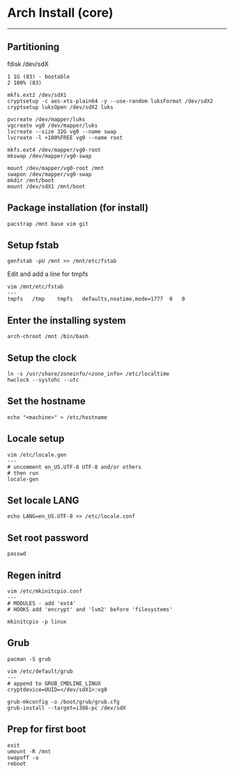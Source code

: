 # Arch Install (core)
---

## Partitioning
fdisk /dev/sdX
```
1 1G (83) - bootable
2 100% (83)
```

```
mkfs.ext2 /dev/sdX1
cryptsetup -c aes-xts-plain64 -y --use-random luksFormat /dev/sdX2
cryptsetup luksOpen /dev/sdX2 luks
```

```
pvcreate /dev/mapper/luks
vgcreate vg0 /dev/mapper/luks
lvcreate --size 32G vg0 --name swap
lvcreate -l +100%FREE vg0 --name root
```

```
mkfs.ext4 /dev/mapper/vg0-root
mkswap /dev/mapper/vg0-swap
```

```
mount /dev/mapper/vg0-root /mnt
swapon /dev/mapper/vg0-swap
mkdir /mnt/boot
mount /dev/sdX1 /mnt/boot
```

## Package installation (for install)
```
pacstrap /mnt base vim git
```

## Setup fstab
```
genfstab -pU /mnt >> /mnt/etc/fstab
```

Edit and add a line for tmpfs
```
vim /mnt/etc/fstab
---
tmpfs	/tmp	tmpfs	defaults,noatime,mode=1777	0	0
```

## Enter the installing system
```
arch-chroot /mnt /bin/bash
```

## Setup the clock
```
ln -s /usr/share/zoneinfo/<zone_info> /etc/localtime
hwclock --systohc --utc
```

## Set the hostname 
```
echo "<machine>" > /etc/hostname
```

## Locale setup
```
vim /etc/locale.gen
---
# uncomment en_US.UTF-8 UTF-8 and/or others
# then run
locale-gen
```

## Set locale LANG
```
echo LANG=en_US.UTF-8 >> /etc/locale.conf
```

## Set root password
```
passwd
```

## Regen initrd
```
vim /etc/mkinitcpio.conf
---
# MODULES - add 'ext4'
# HOOKS add 'encrypt' and 'lvm2' before 'filesystems'
```

```
mkinitcpio -p linux
```

## Grub
```
pacman -S grub
```

```
vim /etc/default/grub
---
# append to GRUB_CMDLINE_LINUX
cryptdevice=UUID=</dev/sdX1>:vg0
```

```
grub-mkconfig -o /boot/grub/grub.cfg
grub-install --target=i386-pc /dev/sdX
```


## Prep for first boot
```
exit
umount -R /mnt
swapoff -a
reboot
```
